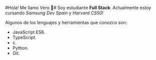 #Hola! Me llamo Vero 🙂#
Soy estudiante **Full Stack**. Actualmente estoy cursando *Samsung Dev Spain* y *Harvard CS50*!

Algunos de los lenguajes y herramientas que conozco son:
+ JavaScript ES6.
+ TypeScript.
+ c.
+ Python.
+ Git.
